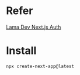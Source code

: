 # Refer

[Lama Dev Next.js Auth](https://www.youtube.com/watch?v=p_FiVGxyksI)

# Install

```
npx create-next-app@latest
```

